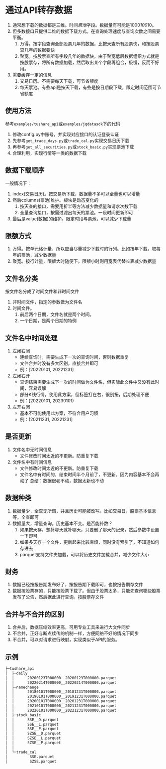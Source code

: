# 通过API转存数据
1. 通常想下载的数据都是三维。时间*票池*字段。数据量有可能是1000*100*10。
2. 但多数接口只提供二维的数据下载方式。在查询处理速度与查询次数之间需要平衡。
    1. 万得。按字段查询全部股票几年的数据，比按天查所有股票快，和按股票查几年的数据要快
    2. 聚宽。按股票查所有字段几年的数据快。由于聚宽低层数据组织方式就是按股票存，将所有数据加载，然后取出某个字段再组合，极慢，反而不好用。
3. 需要缓存一定的信息
    1. 交易日历。不需要每天下载，可节省额度
    2. 每天票池。有些api是按天下载，有些是按日期段下载，限定时间范围可节省额度
    
## 使用方法
参考`examples/tushare_api`或`examples/jqdatasdk`下的代码
1. 修改config.py中账号，并实现对应接口的认证登录认证
2. 先参考`get_trade_days.py`或`trade_cal.py`实现交易日历下载
3. 再参考`get_all_securities.py`或`stock_basic.py`实现票池下载
4. 合理利用，实现行情等一类的数据下载

## 数据下载顺序
一般情况下：
1. index(交易日历)。按交易所下载，数据量不多可以全量也可以增量
2. 然后columns(票池)维护。板块是动态变化的
    1. 按天查的接口，需要用折半等方法减少数据量和请求次数下载
    2. 全量查询接口，按需过滤出每天的票池。一段时间更新即可
3. 最后是value(数据)的维护。限定时段与票池，可以减少下载量

## 限额方式
1. 万得。按单元格计量，所以应当尽量减少下载时的行列。比如按年下载，取每年的票池，减少数据量
2. 聚宽。按行计量，限额大时随便下，限额小时则用宽表代替长表减少数据量

## 文件名分类
按文件名分成了时间文件和非时间文件
1. 非时间文件，指定的参数做为文件名
2. 时间文件。
    1. 前后两个日期，文件名就是两个时间。
    2. 一个日期，是两个日期的特例
    
## 文件名中时间处理
1. 左闭右闭
    - 连续查询时，需要生成下一次的查询时间，否则数据重复
    - 文件合并时没有多大区别，直接合并即可
    - 例：[20220101, 20221231]
2. 左闭右开
    - 查询结束需要生成下一次的时间做为文件名，但实际此文件中又没有此时间，容易误解
    - 部分K线行情，使用此方案，但标签打在右，很别扭，后期处理不便
    - 例：[20220101, 20230101)
3. 左开右闭
    - 基本不可能使用此方案，不符合用户习惯
    - 例：(20211231, 20221231]
    
## 是否更新
1. 文件名中无时间信息
    - 文件修改时间太近的不更新。防重复下载
2. 文件名中有时间信息
    - 文件修改时间太近的不更新。防重复下载
    - 文件名中有时间的，结束时间半个月前了，不更新。因为内容基本不会再动了
总结：数据很老不动，数据太新也不动

## 数据种类
1. 数据量少，全查无所谓，并且历史可能被改写。比如交易日，股票基本信息等。全查即可
2. 数据量大，增量查询。历史基本不变。是否能补数？
    1. 如果按天存，想补哪天就补哪天，只要删了那天的记录，然后参数中设置一下即可
    2. 如果多天存一个文件，更新起来比较麻烦，同时没有索引了，不知道如何存进去
    3. parquet支持文件夹加载，可以将历史文件加载合并，减少文件大小

## 财务
1. 数据已经按报告期发布好了，按报告期下载即可，也按报告期存文件
3. 数据按股票存的，只能按股票下载了。但由于股票太多，只能先查询哪些股票发布了公告，然后据此进行查询。按股票存文件

## 合并与不合并的区别
1. 合并后，数据压缩效率更高，可用专业工具来进行大文件同步
2. 不合并，正好与断点续传的机制一样，方便网络不好的情况下同步
3. 不合并，可以对请求进行映射，实现类似于API的服务。

## 示例
```bash
├─tushare_api
│  ├─daily
│  │      20200123T000000__20200123T000000.parquet
│  │      20220214T000000__20220214T000000.parquet
│  ├─namechange
│  │      20180101T000000__20181231T000000.parquet
│  │      20190101T000000__20191231T000000.parquet
│  │      20200101T000000__20201231T000000.parquet
│  │      20210101T000000__20211231T000000.parquet
│  │      20220101T000000__20221231T000000.parquet
│  ├─stock_basic
│  │      SSE__D.parquet
│  │      SSE__L.parquet
│  │      SSE__P.parquet
│  │      SZSE__D.parquet
│  │      SZSE__L.parquet
│  │      SZSE__P.parquet
│  │      
│  └─trade_cal
│          SSE.parquet
│          SZSE.parquet
```